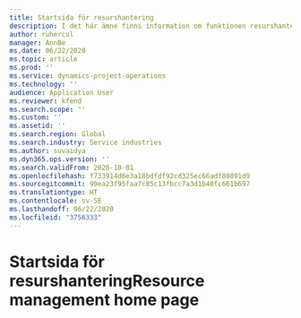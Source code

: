 ```yaml
---
title: Startsida för resurshantering
description: I det här ämne finns information om funktionen resurshantering i Dynamics 365 projektåtgärder.
author: ruhercul
manager: AnnBe
ms.date: 06/22/2020
ms.topic: article
ms.prod: ''
ms.service: dynamics-project-operations
ms.technology: ''
audience: Application User
ms.reviewer: kfend
ms.search.scope: ''
ms.custom: ''
ms.assetid: ''
ms.search.region: Global
ms.search.industry: Service industries
ms.author: suvaidya
ms.dyn365.ops.version: ''
ms.search.validFrom: 2020-10-01
ms.openlocfilehash: f733914d6e3a18bdfdf92cd325ec66adf88091d9
ms.sourcegitcommit: 99ea23f95faa7c85c13fbcc7a3d1b40fc661b697
ms.translationtype: HT
ms.contentlocale: sv-SE
ms.lasthandoff: 06/22/2020
ms.locfileid: "3756333"
---
```

# <a name="resource-management-home-page"></a><span data-ttu-id="0a668-103">Startsida för resurshantering</span><span class="sxs-lookup"><span data-stu-id="0a668-103">Resource management home page</span></span>
